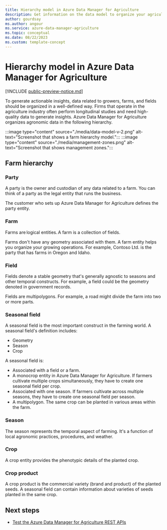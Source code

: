 ```yaml
---
title: Hierarchy model in Azure Data Manager for Agriculture 
description: Get information on the data model to organize your agriculture-related data. 
author: gourdsay
ms.author: angour
ms.service: azure-data-manager-agriculture
ms.topic: conceptual
ms.date: 08/22/2023
ms.custom: template-concept
---
```


# Hierarchy model in Azure Data Manager for Agriculture

[!INCLUDE [public-preview-notice.md](includes/public-preview-notice.md)]

To generate actionable insights, data related to growers, farms, and fields should be organized in a well-defined way. Firms that operate in the agriculture industry often perform longitudinal studies and need high-quality data to generate insights. Azure Data Manager for Agriculture  organizes agronomic data in the following hierarchy.

:::image type="content" source="./media/data-model-v-2.png" alt-text="Screenshot that shows a farm hierarchy model.":::
:::image type="content" source="./media/management-zones.png" alt-text="Screenshot that shows management zones.":::

## Farm hierarchy

### Party

A party is the owner and custodian of any data related to a farm. You can think of a party as the legal entity that runs the business.  

The customer who sets up Azure Data Manager for Agriculture defines the party entity.

### Farm

Farms are logical entities. A farm is a collection of fields.

Farms don't have any geometry associated with them. A farm entity helps you organize your growing operations. For example, Contoso Ltd. is the party that has farms in Oregon and Idaho.

### Field

Fields denote a stable geometry that's generally agnostic to seasons and other temporal constructs. For example, a field could be the geometry denoted in government records.

Fields are multipolygons. For example, a road might divide the farm into two or more parts.

### Seasonal field

A seasonal field is the most important construct in the farming world. A seasonal field's definition includes:

* Geometry
* Season
* Crop

A seasonal field is:

* Associated with a field or a farm.
* A monocrop entity in Azure Data Manager for Agriculture. If farmers cultivate multiple crops simultaneously, they have to create one seasonal field per crop.
* Associated with one season. If farmers cultivate across multiple seasons, they have to create one seasonal field per season.
* A multipolygon. The same crop can be planted in various areas within the farm.

### Season

The season represents the temporal aspect of farming. It's a function of local agronomic practices, procedures, and weather.

### Crop

A crop entity provides the phenotypic details of the planted crop.

### Crop product

A crop product is the commercial variety (brand and product) of the planted seeds. A seasonal field can contain information about varieties of seeds planted in the same crop.

## Next steps

* [Test the Azure Data Manager for Agriculture REST APIs](/rest/api/data-manager-for-agri)
